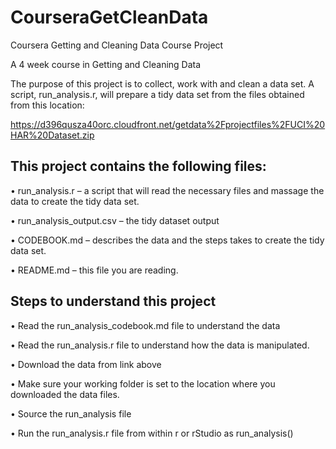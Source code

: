 # CourseraGetCleanData
Coursera Getting and Cleaning Data Course Project

A 4 week course in Getting and Cleaning Data 

 The purpose of this project is to collect, work with and clean a data set.  A script, run_analysis.r, will prepare a tidy data set from the files obtained from this location:
    
https://d396qusza40orc.cloudfront.net/getdata%2Fprojectfiles%2FUCI%20HAR%20Dataset.zip

## This project contains the following files:
•	run_analysis.r – a script that will read the necessary files and massage the data to create the tidy data set.

•	run_analysis_output.csv – the tidy dataset output

•	CODEBOOK.md – describes the data and the steps takes to create the tidy data set.

•	README.md – this file you are reading.


## Steps to understand this project
•	Read the run_analysis_codebook.md file to understand the data

•	Read the run_analysis.r file to understand how the data is manipulated.

•	Download the data from link above

•	Make sure your working folder is set to the location where you downloaded the data files.

•	Source the run_analysis file

•	Run the run_analysis.r file from within r or rStudio as run_analysis()


